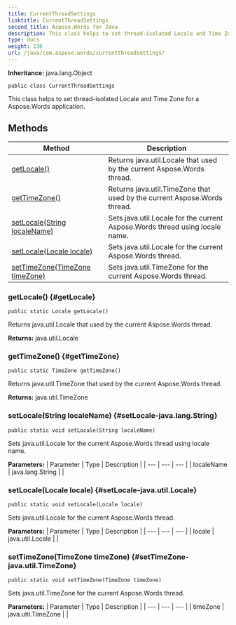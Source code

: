 ```yaml
---
title: CurrentThreadSettings
linktitle: CurrentThreadSettings
second_title: Aspose.Words for Java
description: This class helps to set thread-isolated Locale and Time Zone for a Aspose.Words application in Java.
type: docs
weight: 136
url: /java/com.aspose.words/currentthreadsettings/
---
```


**Inheritance:**
java.lang.Object
```
public class CurrentThreadSettings
```

This class helps to set thread-isolated Locale and Time Zone for a Aspose.Words application.
## Methods

| Method | Description |
| --- | --- |
| [getLocale()](#getLocale) | Returns java.util.Locale that used by the current Aspose.Words thread. |
| [getTimeZone()](#getTimeZone) | Returns java.util.TimeZone that used by the current Aspose.Words thread. |
| [setLocale(String localeName)](#setLocale-java.lang.String) | Sets java.util.Locale for the current Aspose.Words thread using locale name. |
| [setLocale(Locale locale)](#setLocale-java.util.Locale) | Sets java.util.Locale for the current Aspose.Words thread. |
| [setTimeZone(TimeZone timeZone)](#setTimeZone-java.util.TimeZone) | Sets java.util.TimeZone for the current Aspose.Words thread. |
### getLocale() {#getLocale}
```
public static Locale getLocale()
```


Returns java.util.Locale that used by the current Aspose.Words thread.

**Returns:**
java.util.Locale
### getTimeZone() {#getTimeZone}
```
public static TimeZone getTimeZone()
```


Returns java.util.TimeZone that used by the current Aspose.Words thread.

**Returns:**
java.util.TimeZone
### setLocale(String localeName) {#setLocale-java.lang.String}
```
public static void setLocale(String localeName)
```


Sets java.util.Locale for the current Aspose.Words thread using locale name.

**Parameters:**
| Parameter | Type | Description |
| --- | --- | --- |
| localeName | java.lang.String |  |

### setLocale(Locale locale) {#setLocale-java.util.Locale}
```
public static void setLocale(Locale locale)
```


Sets java.util.Locale for the current Aspose.Words thread.

**Parameters:**
| Parameter | Type | Description |
| --- | --- | --- |
| locale | java.util.Locale |  |

### setTimeZone(TimeZone timeZone) {#setTimeZone-java.util.TimeZone}
```
public static void setTimeZone(TimeZone timeZone)
```


Sets java.util.TimeZone for the current Aspose.Words thread.

**Parameters:**
| Parameter | Type | Description |
| --- | --- | --- |
| timeZone | java.util.TimeZone |  |

